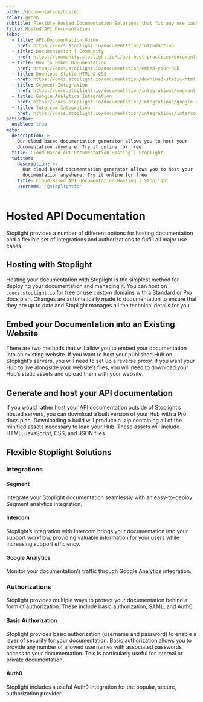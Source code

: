 ```yaml
---
path: /documentation/hosted
color: green
subtitle: Flexible Hosted Documentation Solutions that fit any use case
title: Hosted API Documentation
tabs:
  - title: API Documentation Guide
    href: https://docs.stoplight.io/documentation/introduction
  - title: Documentation | Community
    href: https://community.stoplight.io/c/api-best-practices/documentation
  - title: How to Embed Documentation
    href: https://docs.stoplight.io/documentation/embed-your-hub
  - title: Download Static HTML & CSS
    href: https://docs.stoplight.io/documentation/download-static-html
  - title: Segment Integration
    href: https://docs.stoplight.io/documentation/integrations/segment
  - title: Google Analytics Integration
    href: https://docs.stoplight.io/documentation/integrations/google-analytics
  - title: Intercom Integration
    href: https://docs.stoplight.io/documentation/integrations/intercom
actionBar:
  enabled: true
meta:
  description: >-
    Our cloud based documentation generator allows you to host your
    documentation anywhere. Try it online for free
  title: Cloud Based API Documentation Hosting | Stoplight
  twitter:
    description: >-
      Our cloud based documentation generator allows you to host your
      documentation anywhere. Try it online for free
    title: Cloud Based API Documentation Hosting | Stoplight
    username: '@stoplightio'
---
```


# Hosted API Documentation

Stoplight provides a number of different options for hosting documentation and a flexible set of integrations and authorizations to fulfill all major use cases.

## Hosting with Stoplight

Hosting your documentation with Stoplight is the simplest method for deploying your documentation and managing it. You can host on `.docs.stoplight.io` for free or use custom domains with a Standard or Pro docs plan. Changes are automatically made to documentation to ensure that they are up to date and Stoplight manages all the technical details for you.

## Embed your Documentation into an Existing Website

There are two methods that will allow you to embed your documentation into an existing website. If you want to host your published Hub on Stoplight’s servers, you will need to set up a reverse proxy. If you want your Hub to live alongside your website’s files, you will need to download your Hub’s static assets and upload them with your website.

## Generate and host your API documentation

If you would rather host your API documentation outside of Stoplight’s hosted servers, you can download a built version of your Hub with a Pro docs plan. Downloading a build will produce a .zip containing all of the minified assets necessary to load your Hub. These assets will include HTML, JavaScript, CSS, and JSON files.

## Flexible Stoplight Solutions

### Integrations

#### Segment

Integrate your Stoplight documentation seamlessly with an easy-to-deploy Segment analytics integration.

#### Intercom

Stoplight’s integration with Intercom brings your documentation into your support workflow, providing valuable information for your users while increasing support efficiency.

#### Google Analytics

Monitor your documentation’s traffic through Google Analytics integration.

### Authorizations

Stoplight provides multiple ways to protect your documentation behind a form of authorization. These include basic authorization, SAML, and Auth0.

#### Basic Authorization

Stoplight provides basic authorization (username and password) to enable a layer of security for your documentation. Basic authorization allows you to provide any number of allowed usernames with associated passwords access to your documentation. This is particularly useful for internal or private documentation.

#### Auth0

Stoplight includes a useful Auth0 integration for the popular, secure, authorization provider.
